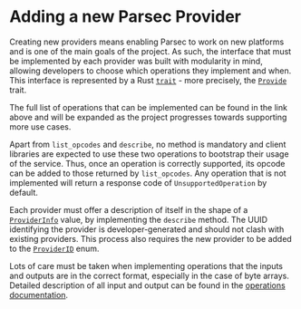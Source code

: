 <!--
  -- Copyright (c) 2020, Arm Limited, All Rights Reserved
  -- SPDX-License-Identifier: Apache-2.0
  --
  -- Licensed under the Apache License, Version 2.0 (the "License"); you may
  -- not use this file except in compliance with the License.
  -- You may obtain a copy of the License at
  --
  -- http://www.apache.org/licenses/LICENSE-2.0
  --
  -- Unless required by applicable law or agreed to in writing, software
  -- distributed under the License is distributed on an "AS IS" BASIS, WITHOUT
  -- WARRANTIES OR CONDITIONS OF ANY KIND, either express or implied.
  -- See the License for the specific language governing permissions and
  -- limitations under the License.
--->

# Adding a new Parsec Provider

Creating new providers means enabling Parsec to work on new platforms and is one of the main goals of the project. As such, the interface that must be implemented by each provider was built with modularity in mind, allowing developers to choose which operations they implement and when. This interface is represented by a Rust [`trait`](https://doc.rust-lang.org/book/ch10-02-traits.html) - more precisely, the [`Provide`](https://github.com/parallaxsecond/parsec/blob/master/src/providers/mod.rs) trait.

The full list of operations that can be implemented can be found in the link above and will be expanded as the project progresses towards supporting more use cases.

Apart from `list_opcodes` and `describe`, no method is mandatory and client libraries are expected to use these two operations to bootstrap their usage of the service. Thus, once an operation is correctly supported, its opcode can be added to those returned by `list_opcodes`. Any operation that is not implemented will return a response code of `UnsupportedOperation` by default.

Each provider must offer a description of itself in the shape of a [`ProviderInfo`](https://github.com/parallaxsecond/parsec-interface-rs/blob/master/src/operations/list_providers.rs) value, by implementing the `describe` method. The UUID identifying the provider is developer-generated and should not clash with existing providers. This process also requires the new provider to be added to the [`ProviderID`](https://github.com/parallaxsecond/parsec-interface-rs/blob/master/src/requests/mod.rs) enum.

Lots of care must be taken when implementing operations that the inputs and outputs are in the correct format, especially in the case of byte arrays. Detailed description of all input and output can be found in the [operations documentation](../parsec/operations/README.md).
